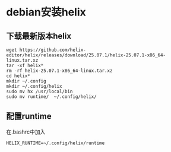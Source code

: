 # debian安装helix


## 下载最新版本helix
```
wget https://github.com/helix-editor/helix/releases/download/25.07.1/helix-25.07.1-x86_64-linux.tar.xz
tar -xf helix*
rm -rf helix-25.07.1-x86_64-linux.tar.xz
cd helix*
mkdir ~/.config
mkdir ~/.config/helix
sudo mv hx /usr/local/bin
sudo mv runtime/  ~/.config/helix/
```

## 配置runtime
在.bashrc中加入
```
HELIX_RUNTIME=~/.config/helix/runtime
```



